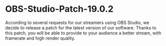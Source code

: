 # OBS-Studio-Patch-19.0.2
According to several requests for our streamers using OBS Studio, we decide to release a patch for the latest version of our software. Thanks to this patch, you will be able to provide to your audience a better stream, with framerate and high render quality.
